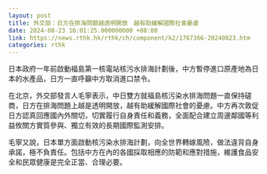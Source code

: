```yaml
---
layout: post
title: 外交部：日方在排海問題越透明開放　越有助緩解國際社會憂慮
date: 2024-08-23 16:01:25.000000000 +08:00
link: https://news.rthk.hk/rthk/ch/component/k2/1767366-20240823.htm
categories: rthk
---
```


日本政府一年前啟動福島第一核電站核污水排海計劃後，中方暫停進口原產地為日本的水產品，日方一直呼籲中方取消進口禁令。

在北京，外交部發言人毛寧表示，中日雙方就福島核污染水排海問題一直保持磋商，日方在排海問題上越是透明開放，越有助緩解國際社會的憂慮。中方再次敦促日方認真回應國內外關切，切實履行自身責任和義務，全面配合建立周邊鄰國等利益攸關方實質參與、獨立有效的長期國際監測安排。

毛寧又說，日本單方面啟動核污染水排海計劃，向全世界轉嫁風險，做法違背自身承諾，極不負責任。包括中方在內的各國採取相應的防範和應對措施，維護食品安全和民眾健康是完全正當、合理必要。
